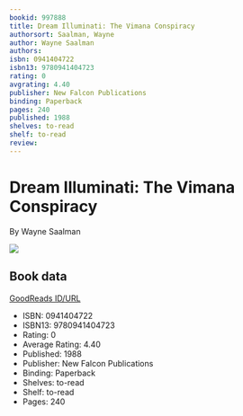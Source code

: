 ```yaml
---
bookid: 997888
title: Dream Illuminati: The Vimana Conspiracy
authorsort: Saalman, Wayne
author: Wayne Saalman
authors: 
isbn: 0941404722
isbn13: 9780941404723
rating: 0
avgrating: 4.40
publisher: New Falcon Publications
binding: Paperback
pages: 240
published: 1988
shelves: to-read
shelf: to-read
review: 
---
```


# Dream Illuminati: The Vimana Conspiracy

By Wayne Saalman

![](https://i.gr-assets.com/images/S/compressed.photo.goodreads.com/books/1348238244l/997888.jpg)

## Book data

[GoodReads ID/URL](https://www.goodreads.com/book/show/997888)

- ISBN: 0941404722
- ISBN13: 9780941404723
- Rating: 0
- Average Rating: 4.40
- Published: 1988
- Publisher: New Falcon Publications
- Binding: Paperback
- Shelves: to-read
- Shelf: to-read
- Pages: 240

